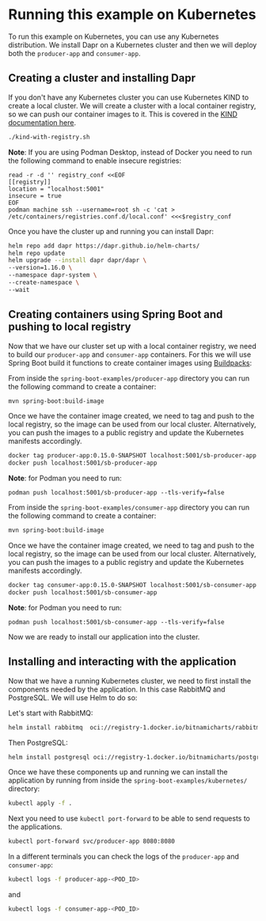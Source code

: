 # Running this example on Kubernetes

To run this example on Kubernetes, you can use any Kubernetes distribution. 
We install Dapr on a Kubernetes cluster and then we will deploy both the `producer-app` and `consumer-app`.

## Creating a cluster and installing Dapr

If you don't have any Kubernetes cluster you can use Kubernetes KIND to create a local cluster. We will create a cluster 
with a local container registry, so we can push our container images to it. This is covered in the 
[KIND documentation here](https://kind.sigs.k8s.io/docs/user/local-registry/).

```bash
./kind-with-registry.sh
```

**Note**: If you are using Podman Desktop, instead of Docker you need to run the following command to enable insecure registries:

```
read -r -d '' registry_conf <<EOF
[[registry]]
location = "localhost:5001"
insecure = true
EOF
podman machine ssh --username=root sh -c 'cat > /etc/containers/registries.conf.d/local.conf' <<<$registry_conf
```

Once you have the cluster up and running you can install Dapr: 

```bash
helm repo add dapr https://dapr.github.io/helm-charts/
helm repo update
helm upgrade --install dapr dapr/dapr \
--version=1.16.0 \
--namespace dapr-system \
--create-namespace \
--wait
```

## Creating containers using Spring Boot and pushing to local registry

Now that we have our cluster set up with a local container registry, we need to build our `producer-app` and `consumer-app` containers.
For this we will use Spring Boot build it functions to create container images using [Buildpacks](https://buildpacks.io): 

From inside the `spring-boot-examples/producer-app` directory you can run the following command to create a container: 
```bash
mvn spring-boot:build-image
```

Once we have the container image created, we need to tag and push to the local registry, so the image can be used from our local cluster.
Alternatively, you can push the images to a public registry and update the Kubernetes manifests accordingly. 

```bash
docker tag producer-app:0.15.0-SNAPSHOT localhost:5001/sb-producer-app
docker push localhost:5001/sb-producer-app
```

**Note**: for Podman you need to run: 
```
podman push localhost:5001/sb-producer-app --tls-verify=false
```

From inside the `spring-boot-examples/consumer-app` directory you can run the following command to create a container:
```bash
mvn spring-boot:build-image
```

Once we have the container image created, we need to tag and push to the local registry, so the image can be used from our local cluster.
Alternatively, you can push the images to a public registry and update the Kubernetes manifests accordingly.

```bash
docker tag consumer-app:0.15.0-SNAPSHOT localhost:5001/sb-consumer-app
docker push localhost:5001/sb-consumer-app
```

**Note**: for Podman you need to run: 
```
podman push localhost:5001/sb-consumer-app --tls-verify=false
```

Now we are ready to install our application into the cluster.

## Installing and interacting with the application

Now that we have a running Kubernetes cluster, we need to first install the components needed by the application. 
In this case RabbitMQ and PostgreSQL. We will use Helm to do so: 

Let's start with RabbitMQ:
```bash
helm install rabbitmq  oci://registry-1.docker.io/bitnamicharts/rabbitmq --set auth.username=guest --set auth.password=guest --set auth.erlangCookie=ABC
```

Then PostgreSQL: 
```bash
helm install postgresql oci://registry-1.docker.io/bitnamicharts/postgresql --set global.postgresql.auth.database=dapr --set global.postgresql.auth.postgresPassword=password
```

Once we have these components up and running we can install the application by running from inside 
the `spring-boot-examples/kubernetes/` directory: 

```bash
kubectl apply -f .
```

Next you need to use `kubectl port-forward` to be able to send requests to the applications. 

```bash
kubectl port-forward svc/producer-app 8080:8080
```

In a different terminals you can check the logs of the `producer-app` and `consumer-app`:

```bash
kubectl logs -f producer-app-<POD_ID>
```
and

```bash
kubectl logs -f consumer-app-<POD_ID>
```


